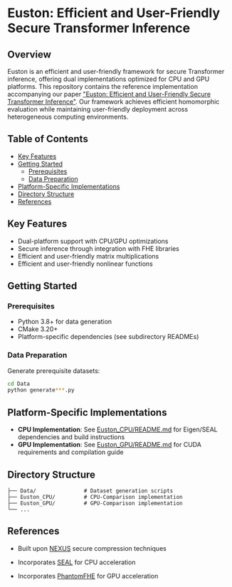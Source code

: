 # Euston: Efficient and User-Friendly Secure Transformer Inference

## Overview
Euston is an efficient and user-friendly framework for secure Transformer inference, offering dual implementations optimized for CPU and GPU platforms. This repository contains the reference implementation accompanying our paper ["Euston: Efficient and User-Friendly Secure Transformer Inference"](d). Our framework achieves efficient homomorphic evaluation while maintaining user-friendly deployment across heterogeneous computing environments.

## Table of Contents
- [Key Features](#key-features)
- [Getting Started](#getting-started)
  - [Prerequisites](#prerequisites)
  - [Data Preparation](#data-preparation)
- [Platform-Specific Implementations](#platform-specific-implementations)
- [Directory Structure](#directory-structure)
- [References](#references)

## Key Features
- Dual-platform support with CPU/GPU optimizations
- Secure inference through integration with FHE libraries
- Efficient and user-friendly matrix multiplications
- Efficient and user-friendly nonlinear functions

## Getting Started

### Prerequisites
- Python 3.8+ for data generation
- CMake 3.20+
- Platform-specific dependencies (see subdirectory READMEs)

### Data Preparation
Generate prerequisite datasets:
```bash
cd Data
python generate***.py
```

## Platform-Specific Implementations
- **CPU Implementation**: See [Euston_CPU/README.md](Euston-CPU/Readme.md) for Eigen/SEAL dependencies and build instructions
- **GPU Implementation**: See [Euston_GPU/README.md](Euston-GPU/Readme.md) for CUDA requirements and compilation guide

## Directory Structure
```
├── Data/               # Dataset generation scripts
├── Euston_CPU/         # CPU-Comparison implementation
├── Euston_GPU/         # GPU-Comparison implementation
└── ...
```

## References

- Built upon [NEXUS](https://github.com/zju-abclab/NEXUS.git)  secure compression  techniques

- Incorporates [SEAL](https://github.com/microsoft/SEAL.git)  for CPU acceleration

- Incorporates [PhantomFHE](https://github.com/encryptorion-lab/phantom-fhe.git)  for GPU acceleration
